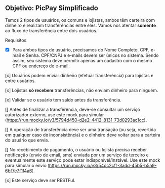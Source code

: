 ## Objetivo: PicPay Simplificado

Temos 2 tipos de usuários, os comuns e lojistas, ambos têm carteira com dinheiro e realizam transferências entre eles. Vamos nos atentar **somente** ao fluxo de transferência entre dois usuários.

Requisitos:

- [x]   Para ambos tipos de usuário, precisamos do Nome Completo, CPF, e-mail e Senha. CPF/CNPJ e e-mails devem ser únicos no sistema. Sendo assim, seu sistema deve permitir apenas um cadastro com o mesmo CPF ou endereço de e-mail.

[x]   Usuários podem enviar dinheiro (efetuar transferência) para lojistas e entre usuários.

[x]  Lojistas **só recebem** transferências, não enviam dinheiro para ninguém.

[x]  Validar se o usuário tem saldo antes da transferência.

[]  Antes de finalizar a transferência, deve-se consultar um serviço autorizador externo, use este mock para simular (https://run.mocky.io/v3/5794d450-d2e2-4412-8131-73d0293ac1cc).

[]  A operação de transferência deve ser uma transação (ou seja, revertida em qualquer caso de inconsistência) e o dinheiro deve voltar para a carteira do usuário que envia.

[]  No recebimento de pagamento, o usuário ou lojista precisa receber notificação (envio de email, sms) enviada por um serviço de terceiro e eventualmente este serviço pode estar indisponível/instável. Use este mock para simular o envio (https://run.mocky.io/v3/54dc2cf1-3add-45b5-b5a9-6bf7e7f1f4a6).

[x]  Este serviço deve ser RESTFul.
